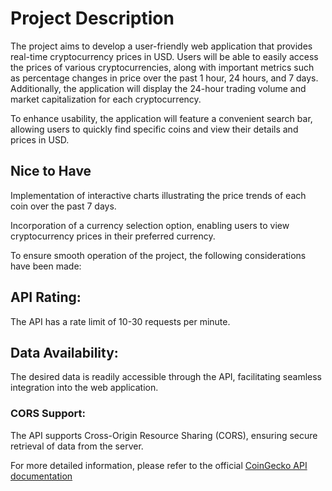 
# Project Description
The project aims to develop a user-friendly web application that provides real-time cryptocurrency prices in USD. Users will be able to easily access the prices of various cryptocurrencies, along with important metrics such as percentage changes in price over the past 1 hour, 24 hours, and 7 days. Additionally, the application will display the 24-hour trading volume and market capitalization for each cryptocurrency.

To enhance usability, the application will feature a convenient search bar, allowing users to quickly find specific coins and view their details and prices in USD.

## Nice to Have
Implementation of interactive charts illustrating the price trends of each coin over the past 7 days.

Incorporation of a currency selection option, enabling users to view cryptocurrency prices in their preferred currency.

To ensure smooth operation of the project, the following considerations have been made:

## API Rating:
The API has a rate limit of 10-30 requests per minute.

## Data Availability: 
The desired data is readily accessible through the API, facilitating seamless integration into the web application.

### CORS Support: 
The API supports Cross-Origin Resource Sharing (CORS), ensuring secure retrieval of data from the server.

For more detailed information, please refer to the official [CoinGecko API documentation](https://www.coingecko.com/en/api/documentation)

